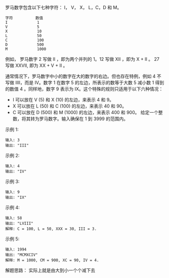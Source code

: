 罗马数字包含以下七种字符： I， V， X， L，C，D 和 M。

    字符          数值
    I             1
    V             5
    X             10
    L             50
    C             100
    D             500
    M             1000
例如， 罗马数字 2 写做 II ，即为两个并列的 1。12 写做 XII ，即为 X + II 。 27 写做  XXVII, 即为 XX + V + II 。

通常情况下，罗马数字中小的数字在大的数字的右边。但也存在特例，例如 4 不写做 IIII，而是 IV。数字 1 在数字 5 的左边，所表示的数等于大数 5 减小数 1 得到的数值 4 。同样地，数字 9 表示为 IX。这个特殊的规则只适用于以下六种情况：

- I 可以放在 V (5) 和 X (10) 的左边，来表示 4 和 9。
- X 可以放在 L (50) 和 C (100) 的左边，来表示 40 和 90。 
- C 可以放在 D (500) 和 M (1000) 的左边，来表示 400 和 900。
给定一个整数，将其转为罗马数字。输入确保在 1 到 3999 的范围内。

示例 1:

    输入: 3
    输出: "III"
示例 2:

    输入: 4
    输出: "IV"
示例 3:

    输入: 9
    输出: "IX"
示例 4:

    输入: 58
    输出: "LVIII"
    解释: C = 100, L = 50, XXX = 30, III = 3.
示例 5:
    
    输入: 1994
    输出: "MCMXCIV"
    解释: M = 1000, CM = 900, XC = 90, IV = 4.
    

解题思路：
实际上就是由大到小一个个减下去
